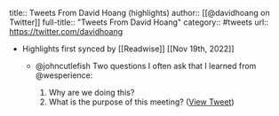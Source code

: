 title:: Tweets From David Hoang (highlights)
author:: [[@davidhoang on Twitter]]
full-title:: "Tweets From David Hoang"
category:: #tweets
url:: https://twitter.com/davidhoang

- Highlights first synced by [[Readwise]] [[Nov 19th, 2022]]
	- @johncutlefish Two questions I often ask that I learned from @wesperience:
	  
	  1. Why are we doing this?
	  2. What is the purpose of this meeting? ([View Tweet](https://twitter.com/davidhoang/status/1247537614074204165))